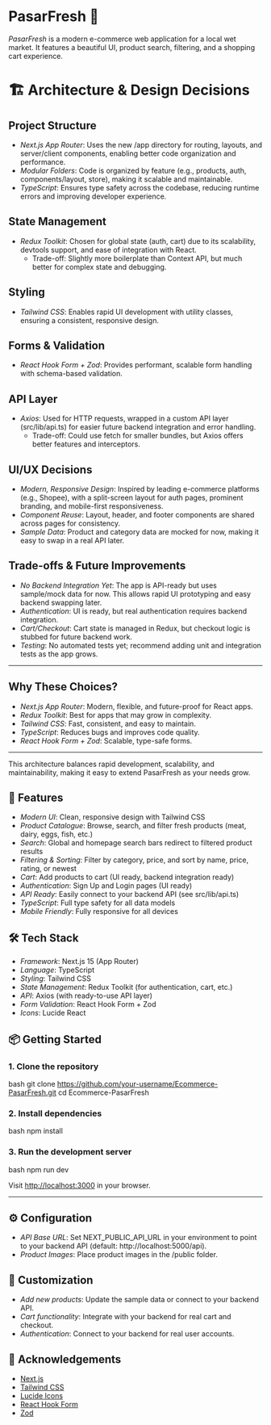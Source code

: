 # PasarFresh 🥬

*PasarFresh* is a modern e-commerce web application for a local wet market. It features a beautiful UI, product search, filtering, and a shopping cart experience.


# 🏗️ Architecture & Design Decisions

## Project Structure

- *Next.js App Router*: Uses the new /app directory for routing, layouts, and server/client components, enabling better code organization and performance.
- *Modular Folders*: Code is organized by feature (e.g., products, auth, components/layout, store), making it scalable and maintainable.
- *TypeScript*: Ensures type safety across the codebase, reducing runtime errors and improving developer experience.

## State Management

- *Redux Toolkit*: Chosen for global state (auth, cart) due to its scalability, devtools support, and ease of integration with React.
  - Trade-off: Slightly more boilerplate than Context API, but much better for complex state and debugging.

## Styling

- *Tailwind CSS*: Enables rapid UI development with utility classes, ensuring a consistent, responsive design.

## Forms & Validation

- *React Hook Form + Zod*: Provides performant, scalable form handling with schema-based validation.

## API Layer

- *Axios*: Used for HTTP requests, wrapped in a custom API layer (src/lib/api.ts) for easier future backend integration and error handling.
  - Trade-off: Could use fetch for smaller bundles, but Axios offers better features and interceptors.

## UI/UX Decisions

- *Modern, Responsive Design*: Inspired by leading e-commerce platforms (e.g., Shopee), with a split-screen layout for auth pages, prominent branding, and mobile-first responsiveness.
- *Component Reuse*: Layout, header, and footer components are shared across pages for consistency.
- *Sample Data*: Product and category data are mocked for now, making it easy to swap in a real API later.

## Trade-offs & Future Improvements

- *No Backend Integration Yet*: The app is API-ready but uses sample/mock data for now. This allows rapid UI prototyping and easy backend swapping later.
- *Authentication*: UI is ready, but real authentication requires backend integration.
- *Cart/Checkout*: Cart state is managed in Redux, but checkout logic is stubbed for future backend work.
- *Testing*: No automated tests yet; recommend adding unit and integration tests as the app grows.

---

## Why These Choices?

- *Next.js App Router*: Modern, flexible, and future-proof for React apps.
- *Redux Toolkit*: Best for apps that may grow in complexity.
- *Tailwind CSS*: Fast, consistent, and easy to maintain.
- *TypeScript*: Reduces bugs and improves code quality.
- *React Hook Form + Zod*: Scalable, type-safe forms.

---

This architecture balances rapid development, scalability, and maintainability, making it easy to extend PasarFresh as your needs grow.


## 🚀 Features

- *Modern UI*: Clean, responsive design with Tailwind CSS
- *Product Catalogue*: Browse, search, and filter fresh products (meat, dairy, eggs, fish, etc.)
- *Search*: Global and homepage search bars redirect to filtered product results
- *Filtering & Sorting*: Filter by category, price, and sort by name, price, rating, or newest
- *Cart*: Add products to cart (UI ready, backend integration ready)
- *Authentication*: Sign Up and Login pages (UI ready)
- *API Ready*: Easily connect to your backend API (see src/lib/api.ts)
- *TypeScript*: Full type safety for all data models
- *Mobile Friendly*: Fully responsive for all devices


## 🛠️ Tech Stack

- *Framework*: Next.js 15 (App Router)
- *Language*: TypeScript
- *Styling*: Tailwind CSS
- *State Management*: Redux Toolkit (for authentication, cart, etc.)
- *API*: Axios (with ready-to-use API layer)
- *Form Validation*: React Hook Form + Zod
- *Icons*: Lucide React


## 📦 Getting Started

### 1. Clone the repository

bash
git clone https://github.com/your-username/Ecommerce-PasarFresh.git
cd Ecommerce-PasarFresh


### 2. Install dependencies

bash
npm install


### 3. Run the development server

bash
npm run dev


Visit [http://localhost:3000](http://localhost:3000) in your browser.

---

## ⚙️ Configuration

- *API Base URL*: Set NEXT_PUBLIC_API_URL in your environment to point to your backend API (default: http://localhost:5000/api).
- *Product Images*: Place product images in the /public folder.

## 📝 Customization

- *Add new products*: Update the sample data or connect to your backend API.
- *Cart functionality*: Integrate with your backend for real cart and checkout.
- *Authentication*: Connect to your backend for real user accounts.

## 🙏 Acknowledgements

- [Next.js](https://nextjs.org/)
- [Tailwind CSS](https://tailwindcss.com/)
- [Lucide Icons](https://lucide.dev/)
- [React Hook Form](https://react-hook-form.com/)
- [Zod](https://zod.dev/)
